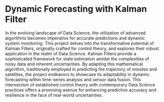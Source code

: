 # Dynamic Forecasting with Kalman Filter
In the evolving landscape of Data Science, the utilization of advanced algorithms becomes imperative for accurate predictions and dynamic system monitoring. This project delves into the transformative potential of Kalman Filters, originally crafted for control theory, and explores their robust application in the realm of Data Science. Kalman Filters provide a sophisticated framework for state estimation amidst the complexities of noisy data and inherent uncertainties. By adapting this mathematical algorithm, traditionally employed in predicting the trajectory of missiles and satellites, the project endeavors to showcase its adaptability in dynamic forecasting within time-series analysis and sensor data fusion. This intersection of established control theory with contemporary Data Science practices offers a promising avenue for enhancing predictive accuracy and resilience in the face of real-world uncertainties.
